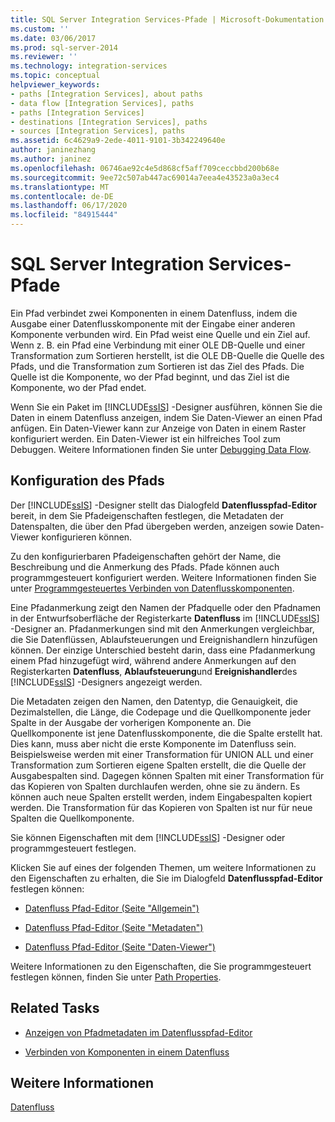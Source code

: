 ```yaml
---
title: SQL Server Integration Services-Pfade | Microsoft-Dokumentation
ms.custom: ''
ms.date: 03/06/2017
ms.prod: sql-server-2014
ms.reviewer: ''
ms.technology: integration-services
ms.topic: conceptual
helpviewer_keywords:
- paths [Integration Services], about paths
- data flow [Integration Services], paths
- paths [Integration Services]
- destinations [Integration Services], paths
- sources [Integration Services], paths
ms.assetid: 6c4629a9-2ede-4011-9101-3b342249640e
author: janinezhang
ms.author: janinez
ms.openlocfilehash: 06746ae92c4e5d868cf5aff709ceccbbd200b68e
ms.sourcegitcommit: 9ee72c507ab447ac69014a7eea4e43523a0a3ec4
ms.translationtype: MT
ms.contentlocale: de-DE
ms.lasthandoff: 06/17/2020
ms.locfileid: "84915444"
---
```

# <a name="integration-services-paths"></a>SQL Server Integration Services-Pfade
  Ein Pfad verbindet zwei Komponenten in einem Datenfluss, indem die Ausgabe einer Datenflusskomponente mit der Eingabe einer anderen Komponente verbunden wird. Ein Pfad weist eine Quelle und ein Ziel auf. Wenn z. B. ein Pfad eine Verbindung mit einer OLE DB-Quelle und einer Transformation zum Sortieren herstellt, ist die OLE DB-Quelle die Quelle des Pfads, und die Transformation zum Sortieren ist das Ziel des Pfads. Die Quelle ist die Komponente, wo der Pfad beginnt, und das Ziel ist die Komponente, wo der Pfad endet.  
  
 Wenn Sie ein Paket im [!INCLUDE[ssIS](../../includes/ssis-md.md)] -Designer ausführen, können Sie die Daten in einem Datenfluss anzeigen, indem Sie Daten-Viewer an einen Pfad anfügen. Ein Daten-Viewer kann zur Anzeige von Daten in einem Raster konfiguriert werden. Ein Daten-Viewer ist ein hilfreiches Tool zum Debuggen. Weitere Informationen finden Sie unter [Debugging Data Flow](../troubleshooting/debugging-data-flow.md).  
  
## <a name="configuration-of-the-path"></a>Konfiguration des Pfads  
 Der [!INCLUDE[ssIS](../../includes/ssis-md.md)] -Designer stellt das Dialogfeld **Datenflusspfad-Editor** bereit, in dem Sie Pfadeigenschaften festlegen, die Metadaten der Datenspalten, die über den Pfad übergeben werden, anzeigen sowie Daten-Viewer konfigurieren können.  
  
 Zu den konfigurierbaren Pfadeigenschaften gehört der Name, die Beschreibung und die Anmerkung des Pfads. Pfade können auch programmgesteuert konfiguriert werden. Weitere Informationen finden Sie unter [Programmgesteuertes Verbinden von Datenflusskomponenten](../building-packages-programmatically/connecting-data-flow-components-programmatically.md).  
  
 Eine Pfadanmerkung zeigt den Namen der Pfadquelle oder den Pfadnamen in der Entwurfsoberfläche der Registerkarte **Datenfluss** im [!INCLUDE[ssIS](../../includes/ssis-md.md)] -Designer an. Pfadanmerkungen sind mit den Anmerkungen vergleichbar, die Sie Datenflüssen, Ablaufsteuerungen und Ereignishandlern hinzufügen können. Der einzige Unterschied besteht darin, dass eine Pfadanmerkung einem Pfad hinzugefügt wird, während andere Anmerkungen auf den Registerkarten **Datenfluss**, **Ablaufsteuerung**und **Ereignishandler**des [!INCLUDE[ssIS](../../includes/ssis-md.md)] -Designers angezeigt werden.  
  
 Die Metadaten zeigen den Namen, den Datentyp, die Genauigkeit, die Dezimalstellen, die Länge, die Codepage und die Quellkomponente jeder Spalte in der Ausgabe der vorherigen Komponente an. Die Quellkomponente ist jene Datenflusskomponente, die die Spalte erstellt hat. Dies kann, muss aber nicht die erste Komponente im Datenfluss sein. Beispielsweise werden mit einer Transformation für UNION ALL und einer Transformation zum Sortieren eigene Spalten erstellt, die die Quelle der Ausgabespalten sind. Dagegen können Spalten mit einer Transformation für das Kopieren von Spalten durchlaufen werden, ohne sie zu ändern. Es können auch neue Spalten erstellt werden, indem Eingabespalten kopiert werden. Die Transformation für das Kopieren von Spalten ist nur für neue Spalten die Quellkomponente.  
  
 Sie können Eigenschaften mit dem [!INCLUDE[ssIS](../../includes/ssis-md.md)] -Designer oder programmgesteuert festlegen.  
  
 Klicken Sie auf eines der folgenden Themen, um weitere Informationen zu den Eigenschaften zu erhalten, die Sie im Dialogfeld **Datenflusspfad-Editor** festlegen können:  
  
-   [Datenfluss Pfad-Editor &#40;Seite "Allgemein"&#41;](../general-page-of-integration-services-designers-options.md)  
  
-   [Datenfluss Pfad-Editor &#40;Seite "Metadaten"&#41;](../data-flow-path-editor-metadata-page.md)  
  
-   [Datenfluss Pfad-Editor &#40;Seite "Daten-Viewer"&#41;](../data-flow-path-editor-data-viewers-page.md)  
  
 Weitere Informationen zu den Eigenschaften, die Sie programmgesteuert festlegen können, finden Sie unter [Path Properties](../path-properties.md).  
  
## <a name="related-tasks"></a>Related Tasks  
  
-   [Anzeigen von Pfadmetadaten im Datenflusspfad-Editor](../view-path-metadata-in-the-data-flow-path-editor.md)  
  
-   [Verbinden von Komponenten in einem Datenfluss](connect-components-in-a-data-flow.md)  
  
## <a name="see-also"></a>Weitere Informationen  
 [Datenfluss](data-flow.md)  
  
  
